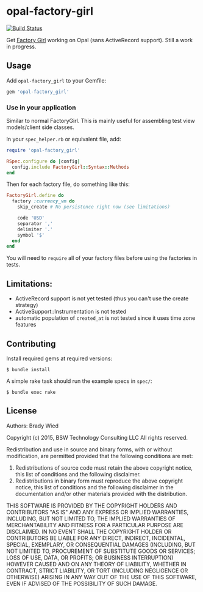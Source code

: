 # opal-factory-girl

[![Build Status](http://img.shields.io/travis/wied03/opal-factory_girl/master.svg?style=flat)](http://travis-ci.org/wied03/opal-factory_girl)

Get [Factory Girl](https://github.com/thoughtbot/factory_girl/) working on Opal (sans ActiveRecord support). Still a work in progress.

## Usage

Add `opal-factory_girl` to your Gemfile:

```ruby
gem 'opal-factory_girl'
```

### Use in your application

Similar to normal FactoryGirl. This is mainly useful for assembling test view models/client side classes.

In your `spec_helper.rb` or equivalent file, add:

```ruby
require 'opal-factory_girl'

RSpec.configure do |config|
  config.include FactoryGirl::Syntax::Methods
end
```

Then for each factory file, do something like this:

```ruby
FactoryGirl.define do
  factory :currency_vm do
    skip_create # No persistence right now (see limitations)

    code 'USD'
    separator ','
    delimiter '.'
    symbol '$'
  end
end
```

You will need to `require` all of your factory files before using the factories in tests.

## Limitations:

* ActiveRecord support is not yet tested (thus you can't use the create strategy)
* ActiveSupport::Instrumentation is not tested
* automatic population of `created_at` is not tested since it uses time zone features

## Contributing

Install required gems at required versions:

    $ bundle install

A simple rake task should run the example specs in `spec/`:

    $ bundle exec rake

## License

Authors: Brady Wied

Copyright (c) 2015, BSW Technology Consulting LLC
All rights reserved.

Redistribution and use in source and binary forms, with or without modification, are permitted provided that the following conditions are met:

1. Redistributions of source code must retain the above copyright notice, this list of conditions and the following disclaimer.
2. Redistributions in binary form must reproduce the above copyright notice, this list of conditions and the following disclaimer in the documentation and/or other materials provided with the distribution.

THIS SOFTWARE IS PROVIDED BY THE COPYRIGHT HOLDERS AND CONTRIBUTORS "AS IS" AND ANY EXPRESS OR IMPLIED WARRANTIES, INCLUDING, BUT NOT LIMITED TO, THE IMPLIED WARRANTIES OF MERCHANTABILITY AND FITNESS FOR A PARTICULAR PURPOSE ARE DISCLAIMED. IN NO EVENT SHALL THE COPYRIGHT HOLDER OR CONTRIBUTORS BE LIABLE FOR ANY DIRECT, INDIRECT, INCIDENTAL, SPECIAL, EXEMPLARY, OR CONSEQUENTIAL DAMAGES (INCLUDING, BUT NOT LIMITED TO, PROCUREMENT OF SUBSTITUTE GOODS OR SERVICES; LOSS OF USE, DATA, OR PROFITS; OR BUSINESS INTERRUPTION) HOWEVER CAUSED AND ON ANY THEORY OF LIABILITY, WHETHER IN CONTRACT, STRICT LIABILITY, OR TORT (INCLUDING NEGLIGENCE OR OTHERWISE) ARISING IN ANY WAY OUT OF THE USE OF THIS SOFTWARE, EVEN IF ADVISED OF THE POSSIBILITY OF SUCH DAMAGE.

